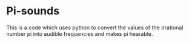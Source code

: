 # Pi-sounds
This is a code which uses python to convert the values of the irrational number pi into audible frequencies and makes pi hearable.
